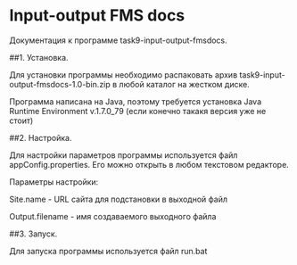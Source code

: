 # Input-output FMS docs
Документация к программе task9-input-output-fmsdocs.

##1. Установка.

Для установки программы необходимо распаковать архив task9-input-output-fmsdocs-1.0-bin.zip
в любой каталог на жестком диске.

Программа написана на Java, поэтому требуется установка Java Runtime Environment v.1.7.0_79
(если конечно такакя версия уже не стоит)

##2. Настройка.

Для настройки параметров программы используется файл appConfig.properties.
Его можно открыть в любом текстовом редакторе.

Параметры настройки:

Site.name - URL сайта для подстановки в выходной файл

Output.filename - имя создаваемого выходного файла

##3. Запуск.

Для запуска программы используется файл run.bat
